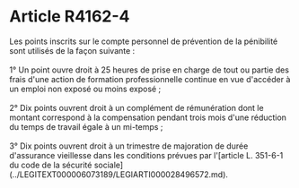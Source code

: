 # Article R4162-4

 

<div align="left">
  Les points inscrits sur le compte personnel de prévention de la pénibilité sont utilisés de la façon suivante :<br /> <br /> 1° Un point ouvre droit à 25 heures de prise en charge de tout ou partie des frais d'une action de formation professionnelle continue en vue d'accéder à un emploi non exposé ou moins exposé ;<br /> <br /> 2° Dix points ouvrent droit à un complément de rémunération dont le montant correspond à la compensation pendant trois mois d'une réduction du temps de travail égale à un mi-temps ;<br /> <br /> 3° Dix points ouvrent droit à un trimestre de majoration de durée d'assurance vieillesse dans les conditions prévues par l'[article L. 351-6-1 du code de la sécurité sociale](../LEGITEXT000006073189/LEGIARTI000028496572.md).<br /> <br /> <br />